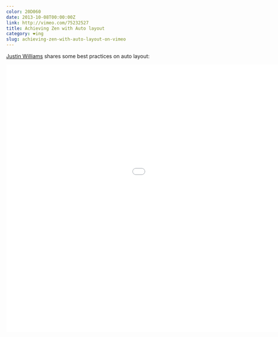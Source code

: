 ```yaml
---
color: 20D060
date: 2013-10-08T00:00:00Z
link: http://vimeo.com/75232527
title: Achieving Zen with Auto layout
category: ❤ing
slug: achieving-zen-with-auto-layout-on-vimeo
---
```


[Justin Williams][justin] shares some best practices on auto layout:

<div class="embed video vimeo">
    <style type="text/css" scoped>
        .embed:after {
            padding-top: 56.25% !important;
        }
    </style>
    <iframe src="//player.vimeo.com/video/75232527?byline=0&amp;color=20D060" width="1280" height="720" frameborder="0" title="Justin Williams - Achieving Zen with Auto layout" webkitallowfullscreen mozallowfullscreen allowfullscreen></iframe>
</div>

[justin]: https://twitter.com/justin
